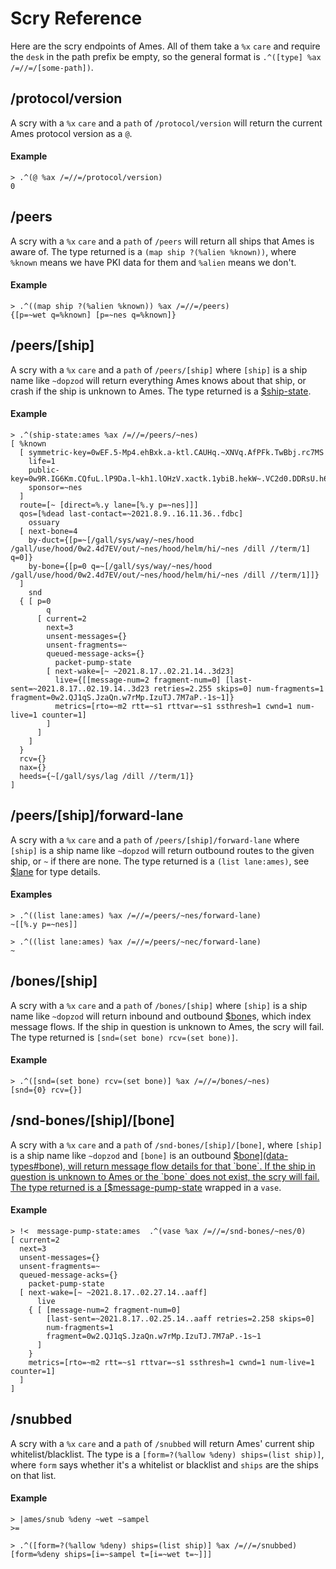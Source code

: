 # Scry Reference

Here are the scry endpoints of Ames. All of them take a `%x` `care` and require the `desk` in the path prefix be empty, so the general format is `.^([type] %ax /=//=/[some-path])`.

## /protocol/version

A scry with a `%x` `care` and a `path` of `/protocol/version` will return the current Ames protocol version as a `@`.

#### Example

```
> .^(@ %ax /=//=/protocol/version)
0
```

## /peers

A scry with a `%x` `care` and a `path` of `/peers` will return all ships that Ames is aware of. The type returned is a `(map ship ?(%alien %known))`, where `%known` means we have PKI data for them and `%alien` means we don't.

#### Example

```
> .^((map ship ?(%alien %known)) %ax /=//=/peers)
{[p=~wet q=%known] [p=~nes q=%known]}
```

## /peers/[ship]

A scry with a `%x` `care` and a `path` of `/peers/[ship]` where `[ship]` is a ship name like `~dopzod` will return everything Ames knows about that ship, or crash if the ship is unknown to Ames. The type returned is a [$ship-state](data-types#ship-state).

#### Example

```
> .^(ship-state:ames %ax /=//=/peers/~nes)
[ %known
  [ symmetric-key=0wEF.5-Mp4.ehBxk.a-ktl.CAUHq.~XNVq.AfPFk.TwBbj.rc7MS
    life=1
    public-key=0w9R.IG6Km.CQfuL.lP9Da.l~kh1.lOHzV.xactk.1ybiB.hekW~.VC2d0.DDRsU.h6GHl.PKmRX.p3u2-.vO4Hg.QTOlp.A4AI0.uGPVy
    sponsor=~nes
  ]
  route=[~ [direct=%.y lane=[%.y p=~nes]]]
  qos=[%dead last-contact=~2021.8.9..16.11.36..fdbc]
    ossuary
  [ next-bone=4
    by-duct={[p=~[/gall/sys/way/~nes/hood /gall/use/hood/0w2.4d7EV/out/~nes/hood/helm/hi/~nes /dill //term/1] q=0]}
    by-bone={[p=0 q=~[/gall/sys/way/~nes/hood /gall/use/hood/0w2.4d7EV/out/~nes/hood/helm/hi/~nes /dill //term/1]]}
  ]
    snd
  { [ p=0
        q
      [ current=2
        next=3
        unsent-messages={}
        unsent-fragments=~
        queued-message-acks={}
          packet-pump-state
        [ next-wake=[~ ~2021.8.17..02.21.14..3d23]
          live={[[message-num=2 fragment-num=0] [last-sent=~2021.8.17..02.19.14..3d23 retries=2.255 skips=0] num-fragments=1 fragment=0w2.QJ1qS.JzaQn.w7rMp.IzuTJ.7M7aP.-1s~1]}
          metrics=[rto=~m2 rtt=~s1 rttvar=~s1 ssthresh=1 cwnd=1 num-live=1 counter=1]
        ]
      ]
    ]
  }
  rcv={}
  nax={}
  heeds={~[/gall/sys/lag /dill //term/1]}
]
```

## /peers/[ship]/forward-lane

A scry with a `%x` `care` and a `path` of `/peers/[ship]/forward-lane` where `[ship]` is a ship name like `~dopzod` will return outbound routes to the given ship, or `~` if there are none. The type returned is a `(list lane:ames)`, see [$lane](data-types#lane) for type details.

#### Examples

```
> .^((list lane:ames) %ax /=//=/peers/~nes/forward-lane)
~[[%.y p=~nes]]
```

```
> .^((list lane:ames) %ax /=//=/peers/~nec/forward-lane)
~
```

## /bones/[ship]

A scry with a `%x` `care` and a `path` of `/bones/[ship]` where `[ship]` is a ship name like `~dopzod` will return inbound and outbound [$bone](data-types#bone)s, which index message flows. If the ship in question is unknown to Ames, the scry will fail. The type returned is `[snd=(set bone) rcv=(set bone)]`.

#### Example

```
> .^([snd=(set bone) rcv=(set bone)] %ax /=//=/bones/~nes)
[snd={0} rcv={}]
```

## /snd-bones/[ship]/[bone]

A scry with a `%x` `care` and a `path` of `/snd-bones/[ship]/[bone]`, where `[ship]` is a ship name like `~dopzod` and `[bone]` is an outbound [$bone](data-types#bone), will return message flow details for that `bone`. If the ship in question is unknown to Ames or the `bone` does not exist, the scry will fail. The type returned is a [$message-pump-state](data-types#message-pump-state) wrapped in a `vase`.

#### Example

```
> !<  message-pump-state:ames  .^(vase %ax /=//=/snd-bones/~nes/0)
[ current=2
  next=3
  unsent-messages={}
  unsent-fragments=~
  queued-message-acks={}
    packet-pump-state
  [ next-wake=[~ ~2021.8.17..02.27.14..aaff]
      live
    { [ [message-num=2 fragment-num=0]
        [last-sent=~2021.8.17..02.25.14..aaff retries=2.258 skips=0]
        num-fragments=1
        fragment=0w2.QJ1qS.JzaQn.w7rMp.IzuTJ.7M7aP.-1s~1
      ]
    }
    metrics=[rto=~m2 rtt=~s1 rttvar=~s1 ssthresh=1 cwnd=1 num-live=1 counter=1]
  ]
]
```

## /snubbed

A scry with a `%x` `care` and a `path` of `/snubbed` will return Ames' current ship whitelist/blacklist. The type is a `[form=?(%allow %deny) ships=(list ship)]`, where `form` says whether it's a whitelist or blacklist and `ships` are the ships on that list.

#### Example


```
> |ames/snub %deny ~wet ~sampel
>=

> .^([form=?(%allow %deny) ships=(list ship)] %ax /=//=/snubbed)
[form=%deny ships=[i=~sampel t=[i=~wet t=~]]]
```
